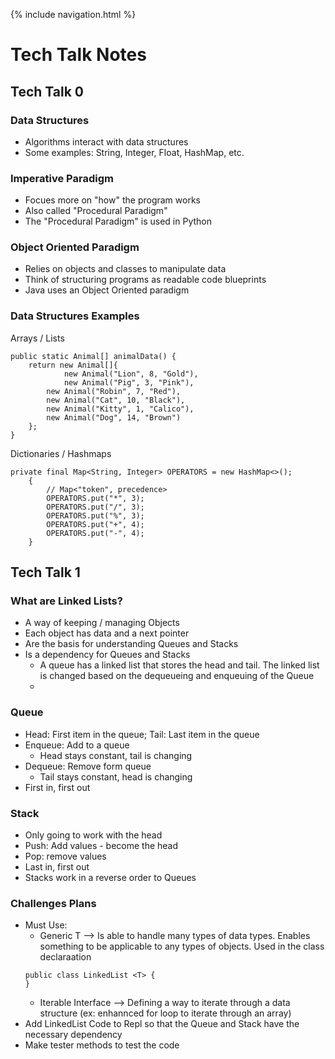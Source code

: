 {% include navigation.html %}

# Tech Talk Notes

## Tech Talk 0
### Data Structures
- Algorithms interact with data structures
- Some examples: String, Integer, Float, HashMap, etc.

### Imperative Paradigm
- Focues more on "how" the program works
- Also called "Procedural Paradigm"
- The "Procedural Paradigm" is used in Python

### Object Oriented Paradigm
- Relies on objects and classes to manipulate data
- Think of structuring programs as readable code blueprints
- Java uses an Object Oriented paradigm

### Data Structures Examples
Arrays / Lists
```
public static Animal[] animalData() {
	return new Animal[]{
	        new Animal("Lion", 8, "Gold"),
	        new Animal("Pig", 3, "Pink"),
		new Animal("Robin", 7, "Red"),
		new Animal("Cat", 10, "Black"),
		new Animal("Kitty", 1, "Calico"),
		new Animal("Dog", 14, "Brown")
	};
}
```
Dictionaries / Hashmaps
```
private final Map<String, Integer> OPERATORS = new HashMap<>();
    {
        // Map<"token", precedence>
        OPERATORS.put("*", 3);
        OPERATORS.put("/", 3);
        OPERATORS.put("%", 3);
        OPERATORS.put("+", 4);
        OPERATORS.put("-", 4);
    }
```
## Tech Talk 1
### What are Linked Lists?
- A way of keeping / managing Objects
- Each object has data and a next pointer
- Are the basis for understanding Queues and Stacks
- Is a dependency for Queues and Stacks
   - A queue has a linked list that stores the head and tail. The linked list is changed based on the dequeueing and enqueuing of the Queue
   - 

### Queue
- Head: First item in the queue; Tail: Last item in the queue
- Enqueue: Add to a queue
    - Head stays constant, tail is changing
- Dequeue: Remove form queue
    - Tail stays constant, head is changing
- First in, first out

### Stack
- Only going to work with the head
- Push: Add values - become the head
- Pop: remove values
- Last in, first out
- Stacks work in a reverse order to Queues

### Challenges Plans
- Must Use:
    - Generic T --> Is able to handle many types of data types. Enables something to be applicable to any types of objects. Used in the class declaraation
    ```
    public class LinkedList <T> {
    }
    ```
    - Iterable Interface --> Defining a way to iterate through a data structure (ex: enhannced for loop to iterate through an array)
- Add LinkedList Code to Repl so that the Queue and Stack have the necessary dependency
- Make tester methods to test the code
